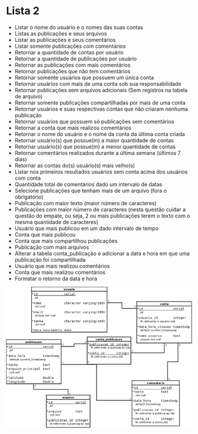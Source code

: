 # Lista 2

*  Listar o nome do usuário e o nomes das suas contas
*  Listas as publicações e seus arquivos
*  Listar as publicações e seus comentários
*  Listar somente publicações com comentários
*  Retornar a quantidade de contas por usuário
*  Retornar a quantidade de publicações por usuário
*  Retornar as publicações com mais comentários
*  Retornar publicações que não tem comentários
*  Retornar somente usuários que possuem um única conta
*  Retornar usuários com mais de uma conta sob sua responsabilidade
*  Retornar publicações sem arquivos adicionais (Sem registros na tabela de arquivo)
*  Retornar somente publicações compartilhadas por mais de uma conta
*  Retornar usuários e suas respectivas contas que não criaram nenhuma publicação
*  Retornar usuários que possuem só publicações sem comentários
*  Retornar a conta que mais realizou comentários
*  Retornar o nome do usuário e o nome da conta da última conta criada
*  Retornar usuário(s) que possue(m) a maior quantidade de contas
*  Retornar usuário(s) que possue(m) a menor quantidade de contas
*  Retornar comentários realizados durante a última semana (últimos 7 dias)
*  Retornar as contas do(s) usuário(s) mais velho(s)
*  Listar nos primeiros resultados usuários sem conta acima dos usuários com conta
*  Quantidade total de comentários dado um intervalo de datas
*  Selecione publicações que tenham mais de um arquivo (fora o obrigatório)
*  Publicação com maior texto (maior número de caracteres)
*  Publicações com maior número de caracteres (nesta questão cuidar a questão do empate, ou seja, 2 ou mais publicações terem o texto com o mesma quantidade de caracteres)
*  Usuário que mais publicou em um dado intervalo de tempo
*  Conta que mais publicou
*  Conta que mais compartilhou publicações
*  Publicação com mais arquivos
*  Alterar a tabela conta_publicação e adicionar a data e hora em que uma publicação foi compartilhada
*  Usuário que mais realizou comentários
*  Conta que mais realizou comentários
*  Formatar o retorno da data e hora


![image caption](lista2.png)
